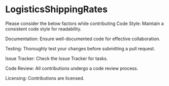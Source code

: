 # LogisticsShippingRates
Please consider the below factors while contributing
Code Style: 
Maintain a consistent code style for readability.

Documentation: 
Ensure well-documented code for effective collaboration.

Testing: 
Thoroughly test your changes before submitting a pull request.

Issue Tracker: 
Check the Issue Tracker for tasks.

Code Review: 
All contributions undergo a code review process.

Licensing: 
Contributions are licensed.
